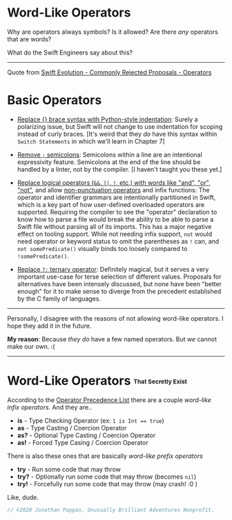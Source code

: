 # **Word-Like Operators**

Why are operators always symbols? Is it allowed? Are there *any* operators that are words?

What do the Swift Engineers say about this?

---
Quote from [Swift Evolution - Commonly Rejected Proposals - Operators](https://github.com/apple/swift-evolution/blob/master/commonly_proposed.md#basic-syntax-and-operators)

# **Basic Operators**

- [Replace {} brace syntax with Python-style indentation](https://lists.swift.org/pipermail/swift-evolution/Week-of-Mon-20151214/003656.html): Surely a polarizing issue, but Swift will not change to use indentation for scoping instead of curly braces. [It's weird that they *do* have this syntax within `Switch Statements` in which we'll learn in Chapter 7]

- [Remove `;` semicolons](https://lists.swift.org/pipermail/swift-evolution/Week-of-Mon-20151214/002421.html): Semicolons within a line are an intentional expressivity feature. Semicolons at the end of the line should be handled by a linter, not by the compiler. [I haven't taught you these yet.]

- [Replace logical operators (`&&`, `||`, `!`, etc.) with words like "and", "or", "not"](https://lists.swift.org/pipermail/swift-evolution/2015-December/000032.html), and allow [non-punctuation operators](https://lists.swift.org/pipermail/swift-evolution/Week-of-Mon-20160104/005669.html) and infix functions: The operator and identifier grammars are intentionally partitioned in Swift, which is a key part of how user-defined overloaded operators are supported. Requiring the compiler to see the "operator" declaration to know how to parse a file would break the ability to be able to parse a Swift file without parsing all of its imports. This has a major negative effect on tooling support. While not needing infix support, `not` would need operator or keyword status to omit the parentheses as `!` can, and `not somePredicate()` visually binds too loosely compared to `!somePredicate()`.

- [Replace `?:` ternary operator](https://lists.swift.org/pipermail/swift-evolution/Week-of-Mon-20151214/002609.html): Definitely magical, but it serves a very important use-case for terse selection of different values. Proposals for alternatives have been intensely discussed, but none have been "better enough" for it to make sense to diverge from the precedent established by the C family of languages.

---

Personally, I disagree with the reasons of not allowing word-like operators. I hope they add it in the future.

**My reason**: Because *they do* have a few named operators. But *we* cannot make our own. :(

---
# **Word-Like Operators** <sub><sup><sub><sup>That Secretly Exist</sup></sub></sup></sub>

According to the [Operator Precedence List](https://developer.apple.com/documentation/swift/swift_standard_library/operator_declarations) there are a couple *word-like infix operators*. And they are..

- **is** - Type Checking Operator (ex: `1 is Int == true`)
- **as** - Type Casting / Coercion Operator
- **as?** - Optional Type Casting / Coercion Operator
- **as!** - Forced Type Casing / Coercion Operator

There is also these ones that are basically *word-like prefix operators*
- **try** - Run some code that may throw
- **try?** - Optionally run some code that may throw (becomes `nil`)
- **try!** - Forcefully run some code that may throw (may crash! :0 )

Like, dude.

```swift
// ©2020 Jonathan Pappas, Unusually Brilliant Adventures Nonprofit.
```